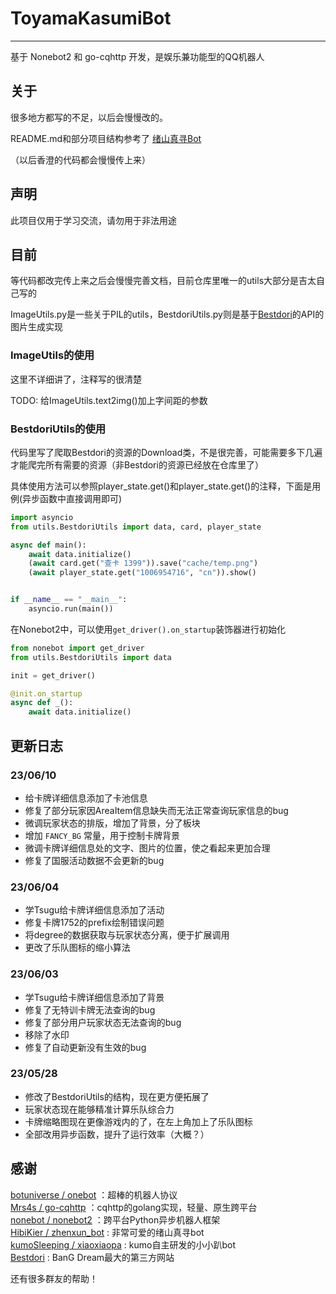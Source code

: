 # ToyamaKasumiBot

****
基于 Nonebot2 和 go-cqhttp 开发，是娱乐兼功能型的QQ机器人

## 关于

很多地方都写的不足，以后会慢慢改的。

README.md和部分项目结构参考了 [绪山真寻Bot](https://github.com/HibiKier/zhenxun_bot)

（以后香澄的代码都会慢慢传上来）

## 声明

此项目仅用于学习交流，请勿用于非法用途

## 目前

等代码都改完传上来之后会慢慢完善文档，目前仓库里唯一的utils大部分是吉太自己写的

ImageUtils.py是一些关于PIL的utils，BestdoriUtils.py则是基于[Bestdori](https://bestdori.com/)的API的图片生成实现

### ImageUtils的使用

这里不详细讲了，注释写的很清楚

TODO: 给ImageUtils.text2img()加上字间距的参数

### BestdoriUtils的使用

代码里写了爬取Bestdori的资源的Download类，不是很完善，可能需要多下几遍才能爬完所有需要的资源（非Bestdori的资源已经放在仓库里了）

具体使用方法可以参照player_state.get()和player_state.get()的注释，下面是用例(异步函数中直接调用即可)

```python
import asyncio
from utils.BestdoriUtils import data, card, player_state

async def main():
    await data.initialize()
    (await card.get("查卡 1399")).save("cache/temp.png")
    (await player_state.get("1006954716", "cn")).show()


if __name__ == "__main__":
    asyncio.run(main())
```

在Nonebot2中，可以使用`get_driver().on_startup`装饰器进行初始化
```python
from nonebot import get_driver
from utils.BestdoriUtils import data

init = get_driver()

@init.on_startup
async def _():
    await data.initialize()
```

## 更新日志

### 23/06/10

- 给卡牌详细信息添加了卡池信息
- 修复了部分玩家因AreaItem信息缺失而无法正常查询玩家信息的bug
- 微调玩家状态的排版，增加了背景，分了板块
- 增加 `FANCY_BG` 常量，用于控制卡牌背景
- 微调卡牌详细信息处的文字、图片的位置，使之看起来更加合理
- 修复了国服活动数据不会更新的bug

### 23/06/04

- 学Tsugu给卡牌详细信息添加了活动
- 修复卡牌1752的prefix绘制错误问题
- 将degree的数据获取与玩家状态分离，便于扩展调用
- 更改了乐队图标的缩小算法

### 23/06/03

- 学Tsugu给卡牌详细信息添加了背景
- 修复了无特训卡牌无法查询的bug
- 修复了部分用户玩家状态无法查询的bug
- 移除了水印
- 修复了自动更新没有生效的bug

### 23/05/28

- 修改了BestdoriUtils的结构，现在更方便拓展了
- 玩家状态现在能够精准计算乐队综合力
- 卡牌缩略图现在更像游戏内的了，在左上角加上了乐队图标
- 全部改用异步函数，提升了运行效率（大概？）


## 感谢

[botuniverse / onebot](https://github.com/botuniverse/onebot) ：超棒的机器人协议  
[Mrs4s / go-cqhttp](https://github.com/Mrs4s/go-cqhttp) ：cqhttp的golang实现，轻量、原生跨平台  
[nonebot / nonebot2](https://github.com/nonebot/nonebot2) ：跨平台Python异步机器人框架  
[HibiKier / zhenxun_bot](https://github.com/HibiKier/zhenxun_bot) : 非常可爱的绪山真寻bot  
[kumoSleeping / xiaoxiaopa](https://github.com/kumoSleeping/xiaoxiaopa) : kumo自主研发的小小趴bot   
[Bestdori](https://bestdori.com/) : BanG Dream最大的第三方网站

还有很多群友的帮助！
